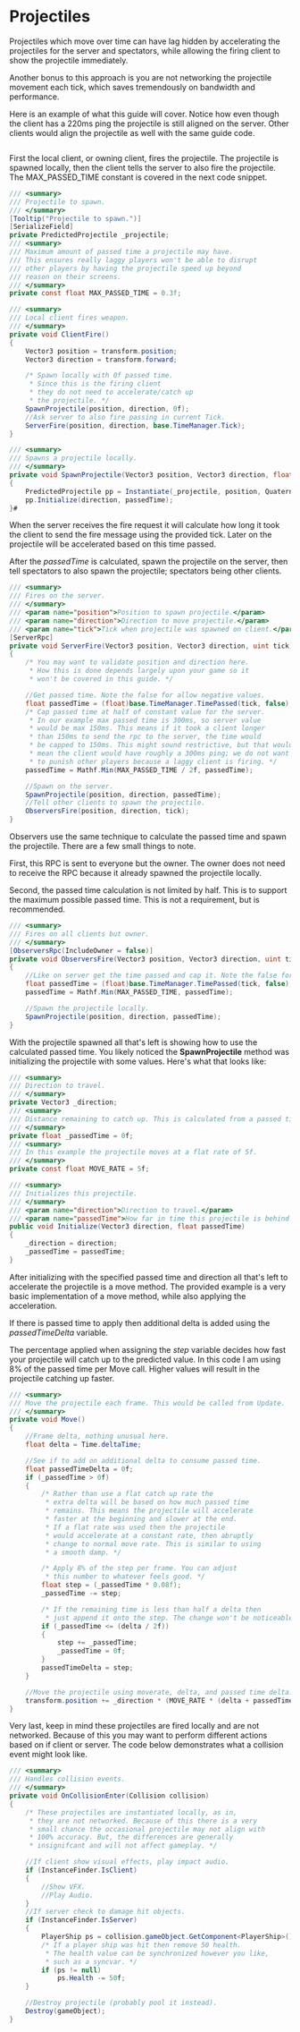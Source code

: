 # Projectiles

Projectiles which move over time can have lag hidden by accelerating the projectiles for the server and spectators, while allowing the firing client to show the projectile immediately.&#x20;

Another bonus to this approach is you are not networking the projectile movement each tick, which saves tremendously on bandwidth and performance.

Here is an example of what this guide will cover. Notice how even though the client has a 220ms ping the projectile is still aligned on the server. Other clients would align the projectile as well with the same guide code.

<figure><img src="../../../.gitbook/assets/predicted-projectile-example.gif" alt=""><figcaption></figcaption></figure>

First the local client, or owning client, fires the projectile. The projectile is spawned locally, then the client tells the server to also fire the projectile. The MAX\_PASSED\_TIME constant is covered in the next code snippet.

```csharp
/// <summary>
/// Projectile to spawn.
/// </summary>
[Tooltip("Projectile to spawn.")]
[SerializeField]
private PredictedProjectile _projectile;
/// <summary>
/// Maximum amount of passed time a projectile may have.
/// This ensures really laggy players won't be able to disrupt
/// other players by having the projectile speed up beyond
/// reason on their screens.
/// </summary>
private const float MAX_PASSED_TIME = 0.3f;

/// <summary>
/// Local client fires weapon.
/// </summary>
private void ClientFire()
{
    Vector3 position = transform.position;
    Vector3 direction = transform.forward;

    /* Spawn locally with 0f passed time.
     * Since this is the firing client
     * they do not need to accelerate/catch up
     * the projectile. */
    SpawnProjectile(position, direction, 0f);
    //Ask server to also fire passing in current Tick.
    ServerFire(position, direction, base.TimeManager.Tick);
}

/// <summary>
/// Spawns a projectile locally.
/// </summary>
private void SpawnProjectile(Vector3 position, Vector3 direction, float passedTime)
{
    PredictedProjectile pp = Instantiate(_projectile, position, Quaternion.identity);
    pp.Initialize(direction, passedTime);
}#
```

When the server receives the fire request it will calculate how long it took the client to send the fire message using the provided tick. Later on the projectile will be accelerated based on this time passed.

After the _passedTime_ is calculated, spawn the projectile on the server, then tell spectators to also spawn the projectile; spectators being other clients.

```csharp
/// <summary>
/// Fires on the server.
/// </summary>
/// <param name="position">Position to spawn projectile.</param>
/// <param name="direction">Direction to move projectile.</param>
/// <param name="tick">Tick when projectile was spawned on client.</param>
[ServerRpc]
private void ServerFire(Vector3 position, Vector3 direction, uint tick)
{
    /* You may want to validate position and direction here.
     * How this is done depends largely upon your game so it
     * won't be covered in this guide. */

    //Get passed time. Note the false for allow negative values.
    float passedTime = (float)base.TimeManager.TimePassed(tick, false);
    /* Cap passed time at half of constant value for the server.
     * In our example max passed time is 300ms, so server value
     * would be max 150ms. This means if it took a client longer
     * than 150ms to send the rpc to the server, the time would
     * be capped to 150ms. This might sound restrictive, but that would
     * mean the client would have roughly a 300ms ping; we do not want
     * to punish other players because a laggy client is firing. */
    passedTime = Mathf.Min(MAX_PASSED_TIME / 2f, passedTime);

    //Spawn on the server.
    SpawnProjectile(position, direction, passedTime);
    //Tell other clients to spawn the projectile.
    ObserversFire(position, direction, tick);
}
```

Observers use the same technique to calculate the passed time and spawn the projectile. There are a few small things to note.

First, this RPC is sent to everyone but the owner. The owner does not need to receive the RPC because it already spawned the projectile locally.

Second, the passed time calculation is not limited by half. This is to support the maximum possible passed time. This is not a requirement, but is recommended.

```csharp
/// <summary>
/// Fires on all clients but owner.
/// </summary>
[ObserversRpc(IncludeOwner = false)]
private void ObserversFire(Vector3 position, Vector3 direction, uint tick)
{
    //Like on server get the time passed and cap it. Note the false for allow negative values.
    float passedTime = (float)base.TimeManager.TimePassed(tick, false);
    passedTime = Mathf.Min(MAX_PASSED_TIME, passedTime);

    //Spawn the projectile locally.
    SpawnProjectile(position, direction, passedTime);
}
```

With the projectile spawned all that's left is showing how to use the calculated passed time. You likely noticed the **SpawnProjectile** method was initializing the projectile with some values. Here's what that looks like:

```csharp
/// <summary>
/// Direction to travel.
/// </summary>
private Vector3 _direction;
/// <summary>
/// Distance remaining to catch up. This is calculated from a passed time and move rate.
/// </summary>
private float _passedTime = 0f;
/// <summary>
/// In this example the projectile moves at a flat rate of 5f.
/// </summary>
private const float MOVE_RATE = 5f;

/// <summary>
/// Initializes this projectile.
/// </summary>
/// <param name="direction">Direction to travel.</param>
/// <param name="passedTime">How far in time this projectile is behind te prediction.</param>
public void Initialize(Vector3 direction, float passedTime)
{
    _direction = direction;
    _passedTime = passedTime;
}
```

After initializing with the specified passed time and direction all that's left to accelerate the projectile is a move method. The provided example is a very basic implementation of a move method, while also applying the acceleration.

If there is passed time to apply then additional delta is added using the _passedTimeDelta_ variable.

The percentage applied when assigning the _step_ variable decides how fast your projectile will catch up to the predicted value. In this code I am using 8% of the passed time per Move call. Higher values will result in the projectile catching up faster.

```csharp
/// <summary>
/// Move the projectile each frame. This would be called from Update.
/// </summary>
private void Move()
{
    //Frame delta, nothing unusual here.
    float delta = Time.deltaTime;

    //See if to add on additional delta to consume passed time.
    float passedTimeDelta = 0f;
    if (_passedTime > 0f)
    {
        /* Rather than use a flat catch up rate the
         * extra delta will be based on how much passed time
         * remains. This means the projectile will accelerate
         * faster at the beginning and slower at the end.
         * If a flat rate was used then the projectile
         * would accelerate at a constant rate, then abruptly
         * change to normal move rate. This is similar to using
         * a smooth damp. */

        /* Apply 8% of the step per frame. You can adjust
         * this number to whatever feels good. */
        float step = (_passedTime * 0.08f);
        _passedTime -= step;

        /* If the remaining time is less than half a delta then
         * just append it onto the step. The change won't be noticeable. */
        if (_passedTime <= (delta / 2f))
        {
            step += _passedTime;
            _passedTime = 0f;
        }
        passedTimeDelta = step;
    }

    //Move the projectile using moverate, delta, and passed time delta.
    transform.position += _direction * (MOVE_RATE * (delta + passedTimeDelta));
}
```

Very last, keep in mind these projectiles are fired locally and are not networked. Because of this you may want to perform different actions based on if client or server.  The code below demonstrates what a collision event might look like.

```csharp
/// <summary>
/// Handles collision events.
/// </summary>
private void OnCollisionEnter(Collision collision)
{
    /* These projectiles are instantiated locally, as in,
     * they are not networked. Because of this there is a very
     * small chance the occasional projectile may not align with
     * 100% accuracy. But, the differences are generally
     * insignifcant and will not affect gameplay. */

    //If client show visual effects, play impact audio.
    if (InstanceFinder.IsClient)
    {
        //Show VFX.
        //Play Audio.
    }
    //If server check to damage hit objects.
    if (InstanceFinder.IsServer)
    {
        PlayerShip ps = collision.gameObject.GetComponent<PlayerShip>();
        /* If a player ship was hit then remove 50 health.
         * The health value can be synchronized however you like,
         * such as a syncvar. */
        if (ps != null)
            ps.Health -= 50f;
    }

    //Destroy projectile (probably pool it instead).
    Destroy(gameObject);
}
```
